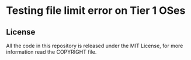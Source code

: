 # Testing file limit error on Tier 1 OSes

## License

All the code in this repository is released under the MIT License,
for more information read the COPYRIGHT file.

<!-- Reference links -->
[actions-badge]: https://github.com/lzutao/rust-oom/workflows/Rust/badge.svg?branch=master
[actions-url]: https://github.com/lzutao/rust-oom/actions
[edit]: https://github.com/killercup/cargo-edit
[pdv]: https://lexi-lambda.github.io/blog/2019/11/05/parse-don-t-validate/
